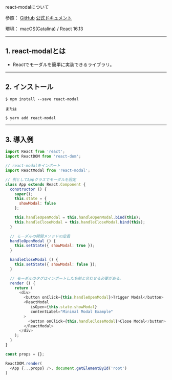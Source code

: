 react-modalについて

参照：
[GitHub](https://github.com/reactjs/react-modal)
[公式ドキュメント](https://reactcommunity.org/react-modal)

環境：
macOS(Catalina) / React 16.13

---
## 1. react-modalとは

- Reactでモーダルを簡単に実装できるライブラリ。
---

## 2. インストール

```
$ npm install --save react-modal

または

$ yarn add react-modal
```

---

## 3. 導入例

```JavaScript
import React from 'react';
import ReactDOM from 'react-dom';

// react-modalをインポート
import ReactModal from 'react-modal';

// 例としてAppクラスでモーダルを設定
class App extends React.Component {
  constructor () {
    super();
    this.state = {
      showModal: false
    };

    this.handleOpenModal = this.handleOpenModal.bind(this);
    this.handleCloseModal = this.handleCloseModal.bind(this);
  }

  // モーダルの開閉メソッドの定義
  handleOpenModal () {
    this.setState({ showModal: true });
  }

  handleCloseModal () {
    this.setState({ showModal: false });
  }

  // モーダルのタグはインポートした名前と合わせる必要がある。
  render () {
    return (
      <div>
        <button onClick={this.handleOpenModal}>Trigger Modal</button>
        <ReactModal
           isOpen={this.state.showModal}
           contentLabel="Minimal Modal Example"
        >
          <button onClick={this.handleCloseModal}>Close Modal</button>
        </ReactModal>
      </div>
    );
  }
}

const props = {};

ReactDOM.render(
  <App {...props} />, document.getElementById('root')
)
```
